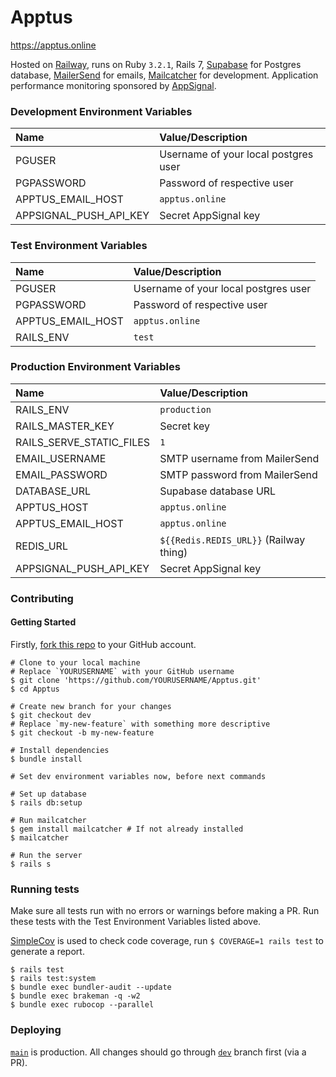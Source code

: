# Apptus
https://apptus.online

Hosted on [Railway](https://railway.app/), runs on Ruby `3.2.1`, Rails 7, [Supabase](https://app.supabase.com/) for Postgres database, [MailerSend](https://app.mailersend.com/) for emails, [Mailcatcher](https://mailcatcher.me/) for development. Application performance monitoring sponsored by [AppSignal](https://www.appsignal.com/).

### Development Environment Variables
| Name                   | Value/Description                    |
|:-----------------------|:-------------------------------------|
| PGUSER                 | Username of your local postgres user |
| PGPASSWORD             | Password of respective user          |
| APPTUS_EMAIL_HOST      | `apptus.online`                      |
| APPSIGNAL_PUSH_API_KEY | Secret AppSignal key                 |

### Test Environment Variables
| Name              | Value/Description                    |
|:------------------|:-------------------------------------|
| PGUSER            | Username of your local postgres user |
| PGPASSWORD        | Password of respective user          |
| APPTUS_EMAIL_HOST | `apptus.online`                      |
| RAILS_ENV         | `test`                               |


### Production Environment Variables
| Name                     | Value/Description                      |
|:-------------------------|:---------------------------------------|
| RAILS_ENV                | `production`                           |
| RAILS_MASTER_KEY         | Secret key                             |
| RAILS_SERVE_STATIC_FILES | `1`                                    |
| EMAIL_USERNAME           | SMTP username from MailerSend          |
| EMAIL_PASSWORD           | SMTP password from MailerSend          |
| DATABASE_URL             | Supabase database URL                  |
| APPTUS_HOST              | `apptus.online`                        |
| APPTUS_EMAIL_HOST        | `apptus.online`                        |
| REDIS_URL                | `${{Redis.REDIS_URL}}` (Railway thing) |
| APPSIGNAL_PUSH_API_KEY   | Secret AppSignal key                   |

### Contributing

#### Getting Started
Firstly, [fork this repo](https://github.com/Coding-Cactus/Apptus/fork) to your GitHub account.
```shell
# Clone to your local machine
# Replace `YOURUSERNAME` with your GitHub username
$ git clone 'https://github.com/YOURUSERNAME/Apptus.git'
$ cd Apptus

# Create new branch for your changes
$ git checkout dev
# Replace `my-new-feature` with something more descriptive
$ git checkout -b my-new-feature

# Install dependencies
$ bundle install

# Set dev environment variables now, before next commands

# Set up database
$ rails db:setup

# Run mailcatcher
$ gem install mailcatcher # If not already installed
$ mailcatcher

# Run the server
$ rails s
```

### Running tests
Make sure all tests run with no errors or warnings before making a PR. Run these tests with the Test Environment Variables listed above.

[SimpleCov](https://github.com/simplecov-ruby/simplecov) is used to check code coverage, run `$ COVERAGE=1 rails test` to generate a report.

```shell
$ rails test
$ rails test:system
$ bundle exec bundler-audit --update
$ bundle exec brakeman -q -w2
$ bundle exec rubocop --parallel
```

### Deploying
[`main`](https://github.com/Coding-Cactus/Apptus/tree/main) is production. All changes should go through [`dev`](https://github.com/Coding-Cactus/Apptus/tree/dev) branch first (via a PR).
